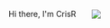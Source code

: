 <div id="header" align="center" style="display: grid; align-items: center; grid-template-columns: 1fr 1fr 1fr; column-gap: 5px;">
  <p>Hi there, I'm CrisR</p>
  <img src="[https://giphy.com/stickers/MicrosoftCloud-microsoft-cloud-ms-TMMbKhReNwZNak8Wah](https://i.giphy.com/media/v1.Y2lkPTc5MGI3NjExcWpsOHpuYWY3eGZ5eWE5b3E2ZWYzMXhzZDJnMGVxZWdvM3BqMDB5ciZlcD12MV9pbnRlcm5hbF9naWZfYnlfaWQmY3Q9cw/TMMbKhReNwZNak8Wah/giphy.gif)" style="max-width: 100%; display: inline-block;"/>
  
</div>
<!--
**CrisRaptor/CrisRaptor** is a ✨ _special_ ✨ repository because its `README.md` (this file) appears on your GitHub profile.

Here are some ideas to get you started:

- 🔭 I’m currently working on ...
- 🌱 I’m currently learning ...
- 👯 I’m looking to collaborate on ...
- 🤔 I’m looking for help with ...
- 💬 Ask me about ...
- 📫 How to reach me: ...
- 😄 Pronouns: ...
- ⚡ Fun fact: ...
-->
